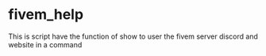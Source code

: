 # fivem_help
This is script have the function of show to user the  fivem server discord  and website in a command 
